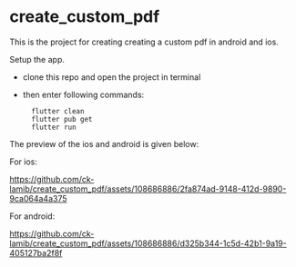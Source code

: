 # create_custom_pdf
This is the project for creating creating a custom pdf in android and ios.

Setup the app.
- clone this repo and open the project in terminal
- then enter following commands:

        flutter clean
        flutter pub get
        flutter run

The preview of the ios and android is given below:


For ios:

https://github.com/ck-lamib/create_custom_pdf/assets/108686886/2fa874ad-9148-412d-9890-9ca064a4a375


For android:

https://github.com/ck-lamib/create_custom_pdf/assets/108686886/d325b344-1c5d-42b1-9a19-405127ba2f8f







